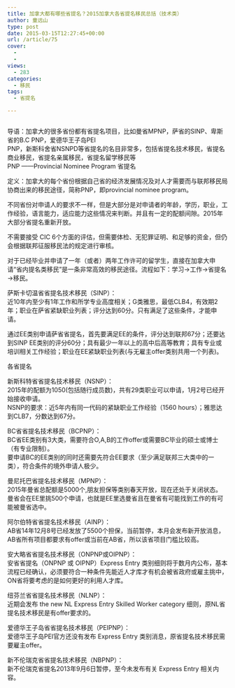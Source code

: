 ```yaml
---
title: 加拿大都有哪些省提名？2015加拿大各省提名移民总括（技术类）
author: 童远山
type: post
date: 2015-03-15T12:27:45+00:00
url: /article/75
cover:
  - 
  - 
views:
  - 283
categories:
  - 移民
tags:
  - 省提名

---
```

<img decoding="async" src="http://52sask.qiniudn.com/uploads/article/20150120/1a4a68d0e861a2368a8f0b2c462cf85d.jpg" alt="" />

导语：加拿大的很多省份都有省提名项目，比如曼省MPNP，萨省的SINP、卑斯省的B.C PNP，爱德华王子岛PEI  
PNP，新斯科舍省NSNPD等省提名的名目非常多，包括省提名技术移民，省提名商业移民，省提名亲属移民，省提名留学移民等  
PNP ——Provincial Nominee Program 省提名  
<!--more-->

  
定义：加拿大的每个省份根据自己省的经济发展情况及对人才需要而与联邦移民局协商出来的移民途径，简称PNP，即provincial nominee program。

不同省份对申请人的要求不一样，但是大部分是对申请者的年龄，学历，职业，工作经验，语言能力，适应能力这些情况来判断。并且有一定的配额间隙。2015年大部分省提名重新开放。

不需要接受 CIC 6个方面的评估，但需要体检、无犯罪证明、和足够的资金，但仍会根据联邦征服移民法的规定进行审核。

对于已经毕业并申请了一年（或者）两年工作许可的留学生，直接在加拿大申请“省内提名类移民”是一条非常高效的移民途径。流程如下：学习→工作→省提名→移民。

萨斯卡切温省省提名技术移民（SINP）：  
近10年内至少有1年工作和所学专业高度相关；G类雅思，最低CLB4，有效期2年；职业在萨省紧缺职业列表；评分达到60分。只有满足了这些条件，才能申请。

通过EE类别申请萨省省提名，首先要满足EE的条件，评分达到联邦67分；还要达到SINP EE类别的评分60分；具有最少一年以上的高中后高等教育；具有专业或培训相关工作经验；职业在EE紧缺职业列表(与无雇主offer类别共用一个列表)。

各省提名

新斯科特省省提名技术移民（NSNP）：  
2015年的配额为1050(包括随行成员数)，共有29类职业可以申请，1月2号已经开始接收申请。  
NSNP的要求：近5年内有同一代码的紧缺职业工作经验（1560 hours）；雅思达到CLB7，分数达到67分。

BC省省提名技术移民（BCPNP）：  
BC省EE类别有3大类，需要符合O,A,B的工作offer或需要BC毕业的硕士或博士（有专业限制）。  
要申请BC的EE类别的同时还需要先符合EE要求（至少满足联邦三大类中的一类），符合条件的境外申请人极少。

曼尼托巴省提名技术移民（MPNP）：  
2015年曼省总配额是5000个,朋友担保等类别春天开放，现在还处于关闭状态。  
曼省会在EE里挑500个申请，也就是EE里选曼省且在曼省有可能找到工作的有可能被曼省选中。

阿尔伯特省省提名技术移民（AINP）：  
AB省14年12月8号已经发放了5500个担保，当前暂停，本月会发布新开放消息，AB省所有项目都要求有offer或当前在AB省，所以该省项目门槛比较高。

安大略省省提名技术移民（ONPNP或OIPNP）：  
安省省提名（ONPNP 或 OIPNP）Express Entry 类别细则将于数月内公布，基本流程已经确认，必须要符合一种条件先能近人才库才有机会被省政府或雇主挑中，ON省将要考虑的是如何更好的利用人才库。

纽芬兰省省提名技术移民（NLNP）：  
近期会发布 the new NL Express Entry Skilled Worker category 细则，原NL省提名技术移民是有offer要求的。

爱德华王子岛省省提名技术移民（PEIPNP）：  
爱德华王子岛PEI官方还没有发布 Express Entry 类别消息，原省提名技术移民需要雇主offer。

新不伦瑞克省省提名技术移民（NBPNP）：  
新不伦瑞克省提名2013年9月6日暂停，至今未发布有关 Express Entry 相关内容。